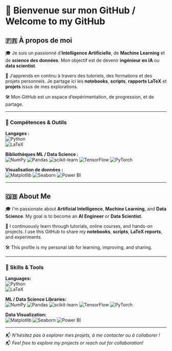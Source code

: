 # 👋 Bienvenue sur mon GitHub / Welcome to my GitHub

## 🇫🇷 À propos de moi

🎓 Je suis un passionné d’**Intelligence Artificielle**, de **Machine Learning** et de **science des données**. Mon objectif est de devenir **ingénieur en IA** ou **data scientist**.

📂 J’apprends en continu à travers des tutoriels, des formations et des projets personnels. Je partage ici les **notebooks**, **scripts**, **rapports LaTeX** et **projets** issus de mes explorations.

🛠️ Mon GitHub est un espace d’expérimentation, de progression, et de partage.

---

### 🧠 Compétences & Outils

**Langages :**  
![Python](https://img.shields.io/badge/Python-3776AB?style=for-the-badge&logo=python&logoColor=white)  
![LaTeX](https://img.shields.io/badge/LaTeX-47A141?style=for-the-badge&logo=latex&logoColor=white)

**Bibliothèques ML / Data Science :**  
![NumPy](https://img.shields.io/badge/NumPy-013243?style=for-the-badge&logo=numpy&logoColor=white)
![Pandas](https://img.shields.io/badge/Pandas-150458?style=for-the-badge&logo=pandas&logoColor=white)
![scikit-learn](https://img.shields.io/badge/scikit--learn-F7931E?style=for-the-badge&logo=scikit-learn&logoColor=white)
![TensorFlow](https://img.shields.io/badge/TensorFlow-FF6F00?style=for-the-badge&logo=tensorflow&logoColor=white)
![PyTorch](https://img.shields.io/badge/PyTorch-EE4C2C?style=for-the-badge&logo=pytorch&logoColor=white)

**Visualisation de données :**  
![Matplotlib](https://img.shields.io/badge/Matplotlib-11557C?style=for-the-badge&logo=matplotlib&logoColor=white)
![Seaborn](https://img.shields.io/badge/Seaborn-0C2233?style=for-the-badge&logoColor=white)
![Power BI](https://img.shields.io/badge/Power_BI-F2C811?style=for-the-badge&logo=powerbi&logoColor=black)

---

## 🇬🇧 About Me

🎓 I'm passionate about **Artificial Intelligence**, **Machine Learning**, and **Data Science**. My goal is to become an **AI Engineer** or **Data Scientist**.

📂 I continuously learn through tutorials, online courses, and hands-on projects. I use this GitHub to share my **notebooks**, **scripts**, **LaTeX reports**, and experiments.

🛠️ This profile is my personal lab for learning, improving, and sharing.

---

### 🧠 Skills & Tools

**Languages:**  
![Python](https://img.shields.io/badge/Python-3776AB?style=for-the-badge&logo=python&logoColor=white)  
![LaTeX](https://img.shields.io/badge/LaTeX-47A141?style=for-the-badge&logo=latex&logoColor=white)

**ML / Data Science Libraries:**  
![NumPy](https://img.shields.io/badge/NumPy-013243?style=for-the-badge&logo=numpy&logoColor=white)
![Pandas](https://img.shields.io/badge/Pandas-150458?style=for-the-badge&logo=pandas&logoColor=white)
![scikit-learn](https://img.shields.io/badge/scikit--learn-F7931E?style=for-the-badge&logo=scikit-learn&logoColor=white)
![TensorFlow](https://img.shields.io/badge/TensorFlow-FF6F00?style=for-the-badge&logo=tensorflow&logoColor=white)
![PyTorch](https://img.shields.io/badge/PyTorch-EE4C2C?style=for-the-badge&logo=pytorch&logoColor=white)

**Data Visualization:**  
![Matplotlib](https://img.shields.io/badge/Matplotlib-11557C?style=for-the-badge&logo=matplotlib&logoColor=white)
![Seaborn](https://img.shields.io/badge/Seaborn-0C2233?style=for-the-badge&logoColor=white)
![Power BI](https://img.shields.io/badge/Power_BI-F2C811?style=for-the-badge&logo=powerbi&logoColor=black)

---

📬 *N’hésitez pas à explorer mes projets, à me contacter ou à collaborer !*  
📬 *Feel free to explore my projects or reach out for collaboration!*
